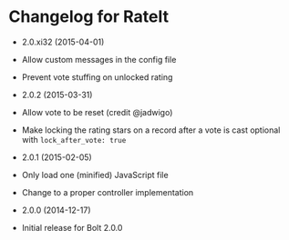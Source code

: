 # Changelog for RateIt

* 2.0.xi32 (2015-04-01)

 * Allow custom messages in the config file
 * Prevent vote stuffing on unlocked rating

* 2.0.2 (2015-03-31)

 * Allow vote to be reset (credit @jadwigo)
 * Make locking the rating stars on a record after a vote is cast optional with `lock_after_vote: true`

* 2.0.1 (2015-02-05)

 * Only load one (minified) JavaScript file
 * Change to a proper controller implementation

* 2.0.0 (2014-12-17)

 * Initial release for Bolt 2.0.0
